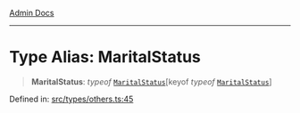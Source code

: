 [Admin Docs](/)

***

# Type Alias: MaritalStatus

> **MaritalStatus**: *typeof* [`MaritalStatus`](../variables/MaritalStatus.md)\[keyof *typeof* [`MaritalStatus`](../variables/MaritalStatus.md)\]

Defined in: [src/types/others.ts:45](https://github.com/PalisadoesFoundation/talawa-admin/blob/main/src/types/others.ts#L45)
